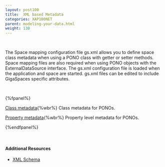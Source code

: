 ```yaml
---
layout: post100
title:  XML based Metadata
categories: XAP100NET
parent: modeling-your-data.html
weight: 130
---
```


<br>

The Space mapping configuration file gs.xml allows you to define space class metadata when using a PONO class with getter or setter methods. Space mapping files are also required when using PONO objects with the ExternalDataSource interface. The gs.xml configuration file is loaded when the application and space are started. gs.xml files can be edited to include GigaSpaces specific attributes.

<br>

{%fpanel%}

[Class metadata](./pono-xml-metadata-class.html){%wbr%}
Class metadata for PONOs.

[Property metadata](./pono-xml-metadata-attribute.html){%wbr%}
Property level metadata for PONOs.

{%endfpanel%}

<br>

#### Additional Resources

- [XML Schema](/api_documentation/xap-{%currentversion%}.html)


